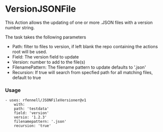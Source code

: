 # VersionJSONFile

This Action allows the updating of one or more .JSON files with a version number string.

The task takes the following parameters

* Path: filter to files to version, if left blank the repo containing the actions root will be used.
* Field: The version field to update
* Version: number to add to the file(s)
* FilenamePattern: The filename pattern to update defaults to '.json'
* Recursion: If true will search from specfied path for all matching files, default to true

### Usage

```
- uses: rfennell/JSONFileVersioner@v1
    with:
    path: 'testdata'
    field: 'version'
    versio: '1.2.3'
    filenamepattern: '.json' 
    recursion: 'true'
```